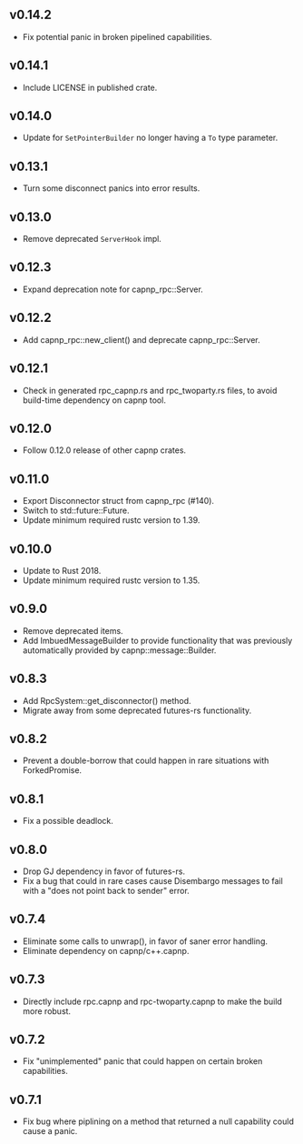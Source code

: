 ## v0.14.2
- Fix potential panic in broken pipelined capabilities.

## v0.14.1
- Include LICENSE in published crate.

## v0.14.0
- Update for `SetPointerBuilder` no longer having a `To` type parameter.

## v0.13.1
- Turn some disconnect panics into error results.

## v0.13.0
- Remove deprecated `ServerHook` impl.

## v0.12.3
- Expand deprecation note for capnp_rpc::Server.

## v0.12.2
- Add capnp_rpc::new_client() and deprecate capnp_rpc::Server.

## v0.12.1
- Check in generated rpc_capnp.rs and rpc_twoparty.rs files, to avoid build-time dependency on capnp tool.

## v0.12.0
- Follow 0.12.0 release of other capnp crates.

## v0.11.0
- Export Disconnector struct from capnp_rpc (#140).
- Switch to std::future::Future.
- Update minimum required rustc version to 1.39.

## v0.10.0
- Update to Rust 2018.
- Update minimum required rustc version to 1.35.

## v0.9.0
- Remove deprecated items.
- Add ImbuedMessageBuilder to provide functionality that was previously automatically provided
  by capnp::message::Builder.

## v0.8.3
- Add RpcSystem::get_disconnector() method.
- Migrate away from some deprecated futures-rs functionality.

## v0.8.2
- Prevent a double-borrow that could happen in rare situations with ForkedPromise.

## v0.8.1
- Fix a possible deadlock.

## v0.8.0
- Drop GJ dependency in favor of futures-rs.
- Fix a bug that could in rare cases cause Disembargo messages to fail with a
  "does not point back to sender" error.

## v0.7.4
- Eliminate some calls to unwrap(), in favor of saner error handling.
- Eliminate dependency on capnp/c++.capnp.

## v0.7.3
- Directly include rpc.capnp and rpc-twoparty.capnp to make the build more robust.

## v0.7.2
- Fix "unimplemented" panic that could happen on certain broken capabilities.

## v0.7.1
- Fix bug where piplining on a method that returned a null capability could cause a panic.
